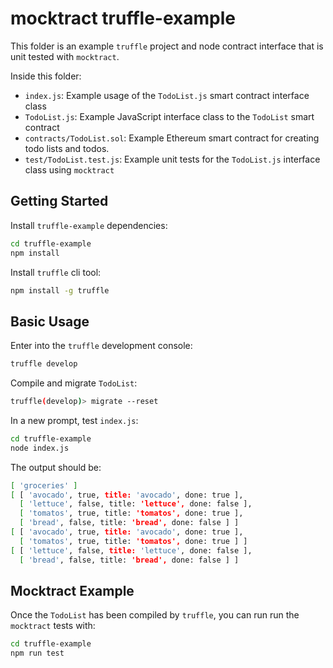 # mocktract truffle-example

This folder is an example `truffle` project and node contract interface that is unit tested with `mocktract`.

Inside this folder:

- `index.js`: Example usage of the `TodoList.js` smart contract interface class
- `TodoList.js`: Example JavaScript interface class to the `TodoList` smart contract
- `contracts/TodoList.sol`: Example Ethereum smart contract for creating todo lists and todos.
- `test/TodoList.test.js`: Example unit tests for the `TodoList.js` interface class using `mocktract`

## Getting Started

Install `truffle-example` dependencies:

```bash
cd truffle-example
npm install
```

Install `truffle` cli tool:

```bash
npm install -g truffle
```

## Basic Usage

Enter into the `truffle` development console:

```bash
truffle develop
```

Compile and migrate `TodoList`:

```bash
truffle(develop)> migrate --reset
```

In a new prompt, test `index.js`:

```bash
cd truffle-example
node index.js
```

The output should be:

```bash
[ 'groceries' ]
[ [ 'avocado', true, title: 'avocado', done: true ],
  [ 'lettuce', false, title: 'lettuce', done: false ],
  [ 'tomatos', true, title: 'tomatos', done: true ],
  [ 'bread', false, title: 'bread', done: false ] ]
[ [ 'avocado', true, title: 'avocado', done: true ],
  [ 'tomatos', true, title: 'tomatos', done: true ] ]
[ [ 'lettuce', false, title: 'lettuce', done: false ],
  [ 'bread', false, title: 'bread', done: false ] ]
```

## Mocktract Example

Once the `TodoList` has been compiled by `truffle`, you can run run the `mocktract` tests with:

```bash
cd truffle-example
npm run test
```
